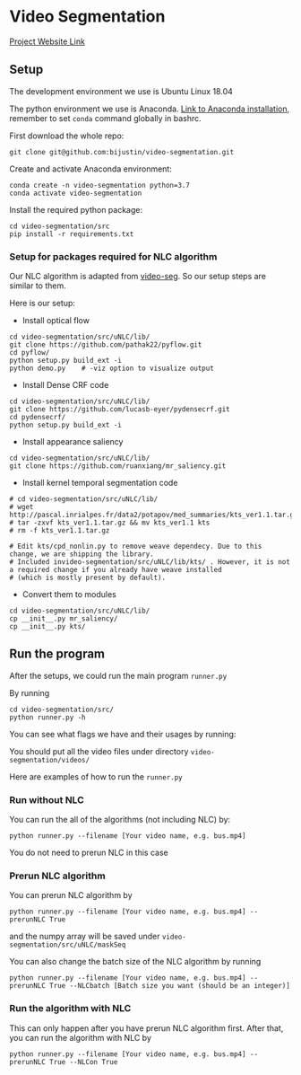 # Video Segmentation

[Project Website Link](https://sites.google.com/umich.edu/video-segmentation/home)

## Setup

The development environment we use is Ubuntu Linux 18.04

The python environment we use is Anaconda. [Link to Anaconda installation](https://docs.anaconda.com/anaconda/install/), remember to set `conda` command globally in bashrc.

First download the whole repo:

```
git clone git@github.com:bijustin/video-segmentation.git
```

Create and activate Anaconda environment:

```
conda create -n video-segmentation python=3.7
conda activate video-segmentation
```

Install the required python package:

```
cd video-segmentation/src
pip install -r requirements.txt
```

### Setup for packages required for NLC algorithm

Our NLC algorithm is adapted from [video-seg](https://github.com/pathak22/videoseg). So our setup steps are similar to them.

Here is our setup:

- Install optical flow

```
cd video-segmentation/src/uNLC/lib/
git clone https://github.com/pathak22/pyflow.git
cd pyflow/
python setup.py build_ext -i
python demo.py    # -viz option to visualize output
```

- Install Dense CRF code

```
cd video-segmentation/src/uNLC/lib/
git clone https://github.com/lucasb-eyer/pydensecrf.git
cd pydensecrf/
python setup.py build_ext -i
```

- Install appearance saliency

```
cd video-segmentation/src/uNLC/lib/
git clone https://github.com/ruanxiang/mr_saliency.git
```

- Install kernel temporal segmentation code

```
# cd video-segmentation/src/uNLC/lib/
# wget http://pascal.inrialpes.fr/data2/potapov/med_summaries/kts_ver1.1.tar.gz
# tar -zxvf kts_ver1.1.tar.gz && mv kts_ver1.1 kts
# rm -f kts_ver1.1.tar.gz

# Edit kts/cpd_nonlin.py to remove weave dependecy. Due to this change, we are shipping the library.
# Included invideo-segmentation/src/uNLC/lib/kts/ . However, it is not a required change if you already have weave installed
# (which is mostly present by default).
```

- Convert them to modules

```
cd video-segmentation/src/uNLC/lib/
cp __init__.py mr_saliency/
cp __init__.py kts/
```

## Run the program

After the setups, we could run the main program `runner.py`

By running

```
cd video-segmentation/src/
python runner.py -h
```
You can see what flags we have and their usages by running:


You should put all the video files under directory `video-segmentation/videos/`

Here are examples of how to run the `runner.py`

### Run without NLC

You can run the all of the algorithms (not including NLC) by:
```
python runner.py --filename [Your video name, e.g. bus.mp4]
```
You do not need to prerun NLC in this case


### Prerun NLC algorithm

You can prerun NLC algorithm by

```
python runner.py --filename [Your video name, e.g. bus.mp4] --prerunNLC True
```

and the numpy array will be saved under `video-segmentation/src/uNLC/maskSeq`

You can also change the batch size of the NLC algorithm by running

```
python runner.py --filename [Your video name, e.g. bus.mp4] --prerunNLC True --NLCbatch [Batch size you want (should be an integer)]
```


### Run the algorithm with NLC

This can only happen after you have prerun NLC algorithm first. After that, you can run the algorithm with NLC by

```
python runner.py --filename [Your video name, e.g. bus.mp4] --prerunNLC True --NLCon True
```